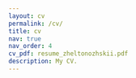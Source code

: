 ```yaml
---
layout: cv
permalink: /cv/
title: cv
nav: true
nav_order: 4
cv_pdf: resume_zheltonozhskii.pdf
description: My CV.
---
```

